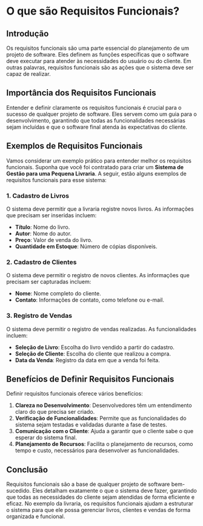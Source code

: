 # O que são Requisitos Funcionais?

## Introdução

Os requisitos funcionais são uma parte essencial do planejamento de um projeto de software. Eles definem as funções específicas que o software deve executar para atender às necessidades do usuário ou do cliente. Em outras palavras, requisitos funcionais são as ações que o sistema deve ser capaz de realizar.

## Importância dos Requisitos Funcionais

Entender e definir claramente os requisitos funcionais é crucial para o sucesso de qualquer projeto de software. Eles servem como um guia para o desenvolvimento, garantindo que todas as funcionalidades necessárias sejam incluídas e que o software final atenda às expectativas do cliente.

## Exemplos de Requisitos Funcionais

Vamos considerar um exemplo prático para entender melhor os requisitos funcionais. Suponha que você foi contratado para criar um **Sistema de Gestão para uma Pequena Livraria**. A seguir, estão alguns exemplos de requisitos funcionais para esse sistema:

### 1. Cadastro de Livros

O sistema deve permitir que a livraria registre novos livros. As informações que precisam ser inseridas incluem:

- **Título**: Nome do livro.
- **Autor**: Nome do autor.
- **Preço**: Valor de venda do livro.
- **Quantidade em Estoque**: Número de cópias disponíveis.

### 2. Cadastro de Clientes

O sistema deve permitir o registro de novos clientes. As informações que precisam ser capturadas incluem:

- **Nome**: Nome completo do cliente.
- **Contato**: Informações de contato, como telefone ou e-mail.

### 3. Registro de Vendas

O sistema deve permitir o registro de vendas realizadas. As funcionalidades incluem:

- **Seleção de Livro**: Escolha do livro vendido a partir do cadastro.
- **Seleção de Cliente**: Escolha do cliente que realizou a compra.
- **Data da Venda**: Registro da data em que a venda foi feita.

## Benefícios de Definir Requisitos Funcionais

Definir requisitos funcionais oferece vários benefícios:

1. **Clareza no Desenvolvimento**: Desenvolvedores têm um entendimento claro do que precisa ser criado.
2. **Verificação de Funcionalidades**: Permite que as funcionalidades do sistema sejam testadas e validadas durante a fase de testes.
3. **Comunicação com o Cliente**: Ajuda a garantir que o cliente sabe o que esperar do sistema final.
4. **Planejamento de Recursos**: Facilita o planejamento de recursos, como tempo e custo, necessários para desenvolver as funcionalidades.

## Conclusão

Requisitos funcionais são a base de qualquer projeto de software bem-sucedido. Eles detalham exatamente o que o sistema deve fazer, garantindo que todas as necessidades do cliente sejam atendidas de forma eficiente e eficaz. No exemplo da livraria, os requisitos funcionais ajudam a estruturar o sistema para que ele possa gerenciar livros, clientes e vendas de forma organizada e funcional.
